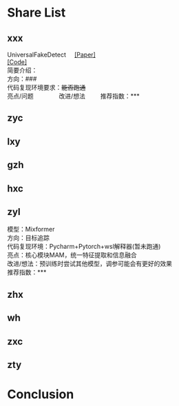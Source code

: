 # Share List
## xxx  
UniversalFakeDetect            
[[Paper]]()  
[[Code]]()  
简要介绍：  
方向：###  
代码复现环境要求：~~能否跑通~~     
亮点/问题                
改进/想法             
推荐指数：***    

## zyc   
## lxy


## gzh                  
## hxc
## zyl   
模型：Mixformer   
方向：目标追踪   
代码复现环境：Pycharm+Pytorch+wsl解释器(暂未跑通)  
亮点：核心模块MAM，统一特征提取和信息融合  
改进/想法：预训练时尝试其他模型，调参可能会有更好的效果  
推荐指数：***
## zhx
## wh          
## zxc
## zty

# Conclusion


